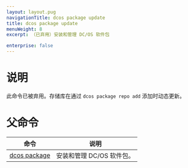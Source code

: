 ```yaml
---
layout: layout.pug
navigationTitle: dcos package update
title: dcos package update
menuWeight: 8
excerpt: （已弃用）安装和管理 DC/OS 软件包

enterprise: false
---
```



# 说明
此命令已被弃用。存储库在通过 `dcos package repo add` 添加时动态更新。

# 父命令

| 命令 | 说明 |
|---------|-------------|
| [dcos package](/cn/1.11/cli/command-reference/dcos-package/) | 安装和管理 DC/OS 软件包。|
